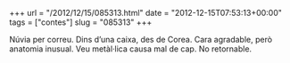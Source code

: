 +++
url = "/2012/12/15/085313.html"
date = "2012-12-15T07:53:13+00:00"
tags = ["contes"]
slug = "085313"
+++

Núvia per correu. Dins d’una caixa, des de Corea. Cara agradable, però anatomia inusual. Veu metàl·lica causa mal de cap. No retornable.
